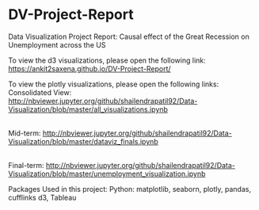 # DV-Project-Report
Data Visualization Project Report: Causal effect of the Great Recession on Unemployment across the US

To view the d3 visualizations, please open the following link:
https://ankit2saxena.github.io/DV-Project-Report/

To view the plotly visualizations, please open the following links:
<br>Consolidated View:
http://nbviewer.jupyter.org/github/shailendrapatil92/Data-Visualization/blob/master/all_visualizations.ipynb

<br>Mid-term:
http://nbviewer.jupyter.org/github/shailendrapatil92/Data-Visualization/blob/master/dataviz_finals.ipynb

<br>Final-term:
http://nbviewer.jupyter.org/github/shailendrapatil92/Data-Visualization/blob/master/unemployment_visualization.ipynb

Packages Used in this project: 
Python: matplotlib, seaborn, plotly, pandas, cufflinks
d3, Tableau
